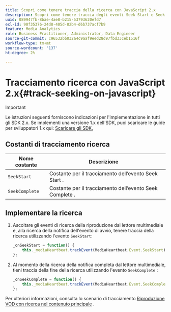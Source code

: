 ```yaml
---
title: Scopri come tenere traccia della ricerca con JavaScript 2.x
description: Scopri come tenere traccia degli eventi Seek Start e Seek Complete utilizzando Media SDK nelle app del browser (JS 2.x).
uuid: 089947fb-8bae-4ae8-b215-53793620efd7
exl-id: 90f35376-24d8-405d-82b4-d6b737acf7b9
feature: Media Analytics
role: Business Practitioner, Administrator, Data Engineer
source-git-commit: c96532bb032a4c9aaf9eed28d97fbd33ceb1516f
workflow-type: tm+mt
source-wordcount: '137'
ht-degree: 2%

---
```


# Tracciamento ricerca con JavaScript 2.x{#track-seeking-on-javascript}

>[!IMPORTANT]
>
>Le istruzioni seguenti forniscono indicazioni per l&#39;implementazione in tutti gli SDK 2.x. Se implementi una versione 1.x dell&#39;SDK, puoi scaricare le guide per sviluppatori 1.x qui: [Scaricare gli SDK.](/help/sdk-implement/download-sdks.md)

## Costanti di tracciamento ricerca

| Nome costante | Descrizione     |
|---|---|
| `SeekStart` | Costante per il tracciamento dell’evento Seek Start . |
| `SeekComplete` | Costante per il tracciamento dell’evento Seek Complete . |

## Implementare la ricerca

1. Ascoltare gli eventi di ricerca della riproduzione dal lettore multimediale e, alla ricerca della notifica dell&#39;evento di avvio, tenere traccia della ricerca utilizzando l&#39;evento `SeekStart`:

   ```js
   _onSeekStart = function() {
       this._mediaHeartbeat.trackEvent(MediaHeartbeat.Event.SeekStart);
   };
   ```

1. Al momento della ricerca della notifica completa dal lettore multimediale, tieni traccia della fine della ricerca utilizzando l&#39;evento `SeekComplete` :

   ```js
   _onSeekComplete = function() {
       this._mediaHeartbeat.trackEvent(MediaHeartbeat.Event.SeekComplete);
   };
   ```

Per ulteriori informazioni, consulta lo scenario di tracciamento [Riproduzione VOD con ricerca nel contenuto principale](/help/sdk-implement/tracking-scenarios/vod-seeking.md) .
